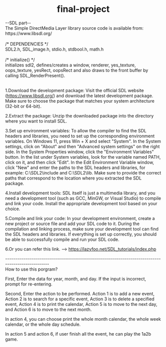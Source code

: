 <h1 style="text-align: center;">final-project</h1>
--SDL part-- </br>
The Simple DirectMedia Layer library source code is available from:</br>
https://www.libsdl.org/</br>
</br>
/* DEPENDENCIES */</br>
SDL2.h, SDL_image.h, stdio.h, stdbool.h, math.h</br> 
</br>
/* initialize() */ </br>
initializes sdl2, defines/creates a window, renderer, yes_texture, oops_texture, yesRect, oopsRect and also draws to the front buffer by calling SDL_RenderPresent().</br>
</br>

1.Download the development package: Visit the official SDL website (https://www.libsdl.org/) and download the latest development package. Make sure to choose the package that matches your system architecture (32-bit or 64-bit).</br>

2.Extract the package: Unzip the downloaded package into the directory where you want to install SDL.</br>

3.Set up environment variables: To allow the compiler to find the SDL headers and libraries, you need to set up the corresponding environment variables. On Windows 11, press Win + X and select "System". In the System settings, click on "About" and then "Advanced system settings" on the right side. In the System Properties window, click the "Environment Variables" button. In the list under System variables, look for the variable named PATH, click on it, and then click "Edit". In the Edit Environment Variable window, click "New" and enter the paths to the SDL headers and libraries, for example: C:\SDL2\include and C:\SDL2\lib. Make sure to provide the correct paths that correspond to the location where you extracted the SDL package.</br>

4.Install development tools: SDL itself is just a multimedia library, and you need a development tool (such as GCC, MinGW, or Visual Studio) to compile and link your code. Install the appropriate development tool based on your choice.</br>

5.Compile and link your code: In your development environment, create a new project or source file and add your SDL code to it. During the compilation and linking process, make sure your development tool can find the SDL headers and libraries. If everything is set up correctly, you should be able to successfully compile and run your SDL code.</br>

6.Or you can refer this link. --> https://lazyfoo.net/SDL_tutorials/index.php

----------------------------------------------------------------------------------------------------</br>
How to use this porgram?</br>

First, Enter the data for year, month, and day. If the input is incorrect, prompt for re-entering.</br>

Second, Enter the action to be performed. Action 1 is to add a new event, Action 2 is to search for a specific event, Action 3 is to delete a specified event, Action 4 is to print the calendar, Action 5 is to move to the next day, and Action 6 is to move to the next month.</br>

In action 4, you can choose print the whole month calendar, the whole week calendar, or the whole day schedule.</br>

In action 5 and action 6, if user finish all the event, he can play the 1a2b game.</br>
